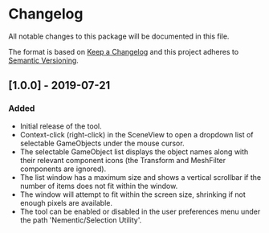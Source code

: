 # Changelog
All notable changes to this package will be documented in this file.

The format is based on [Keep a Changelog](http://keepachangelog.com/en/1.0.0/)
and this project adheres to [Semantic Versioning](http://semver.org/spec/v2.0.0.html).

## [1.0.0] - 2019-07-21
### Added
- Initial release of the tool.
- Context-click (right-click) in the SceneView to open a dropdown list of selectable GameObjects under the mouse cursor.
- The selectable GameObject list displays the object names along with their relevant component icons (the Transform and MeshFilter components are ignored).
- The list window has a maximum size and shows a vertical scrollbar if the number of items does not fit within the window.
- The window will attempt to fit within the screen size, shrinking if not enough pixels are available.
- The tool can be enabled or disabled in the user preferences menu under the path 'Nementic/Selection Utility'.